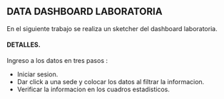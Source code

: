 ## DATA DASHBOARD LABORATORIA  
En el siguiente trabajo se realiza un sketcher del dashboard laboratoria.

#### DETALLES.  
Ingreso a los datos en tres pasos :  
- Iniciar sesion.  
- Dar click a una sede y colocar los datos al filtrar la informacion.  
- Verificar la informacion en los cuadros estadisticos.
